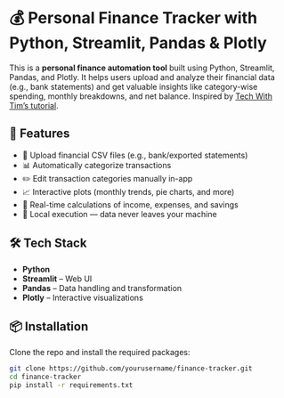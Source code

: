 # 💰 Personal Finance Tracker with Python, Streamlit, Pandas & Plotly

This is a **personal finance automation tool** built using Python, Streamlit, Pandas, and Plotly. It helps users upload and analyze their financial data (e.g., bank statements) and get valuable insights like category-wise spending, monthly breakdowns, and net balance. Inspired by [Tech With Tim’s tutorial](https://www.youtube.com/watch?v=YOUR_VIDEO_LINK_HERE).

## 🚀 Features

- 📂 Upload financial CSV files (e.g., bank/exported statements)
- 📊 Automatically categorize transactions
- ✏️ Edit transaction categories manually in-app
- 📈 Interactive plots (monthly trends, pie charts, and more)
- 💾 Real-time calculations of income, expenses, and savings
- 🔐 Local execution — data never leaves your machine

## 🛠️ Tech Stack

- **Python**
- **Streamlit** – Web UI
- **Pandas** – Data handling and transformation
- **Plotly** – Interactive visualizations

## 📦 Installation

Clone the repo and install the required packages:

```bash
git clone https://github.com/yourusername/finance-tracker.git
cd finance-tracker
pip install -r requirements.txt
